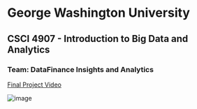 # George Washington University
## CSCI 4907 - Introduction to Big Data and Analytics
### Team: DataFinance Insights and Analytics

[Final Project Video](https://drive.google.com/file/d/1wMe8s8BtxrC03AWCxfUGdhe-ooVAZNVe/view?usp=drive_link)

![image](https://github.com/BigDataAnalytics2023/gwbigdataanalytics2023-final-project-datafinance-insights/assets/87030900/d8907bae-91df-4c18-aa10-cf27aeef39cc)

